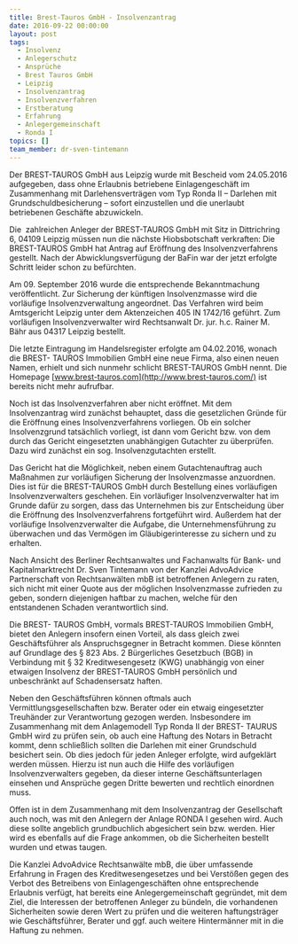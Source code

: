 ```yaml
---
title: Brest-Tauros GmbH - Insolvenzantrag
date: 2016-09-22 00:00:00
layout: post
tags:
  - Insolvenz
  - Anlegerschutz
  - Ansprüche
  - Brest Tauros GmbH
  - Leipzig
  - Insolvenzantrag
  - Insolvenzverfahren
  - Erstberatung
  - Erfahrung
  - Anlegergemeinschaft
  - Ronda I
topics: []
team_member: dr-sven-tintemann
---
```



Der BREST-TAUROS GmbH aus Leipzig wurde mit Bescheid vom 24.05.2016 aufgegeben, dass ohne Erlaubnis betriebene Einlagengeschäft im Zusammenhang mit Darlehensverträgen vom Typ Ronda II – Darlehen mit Grundschuldbesicherung – sofort einzustellen und die unerlaubt betriebenen Geschäfte abzuwickeln.

Die  zahlreichen Anleger der BREST-TAUROS GmbH mit Sitz in Dittrichring 6, 04109 Leipzig müssen nun die nächste Hiobsbotschaft verkraften: Die BREST-TAUROS GmbH hat Antrag auf Eröffnung des Insolvenzverfahrens gestellt. Nach der Abwicklungsverfügung der BaFin war der jetzt erfolgte Schritt leider schon zu befürchten.

Am 09. September 2016 wurde die entsprechende Bekanntmachung veröffentlicht. Zur Sicherung der künftigen Insolvenzmasse wird die vorläufige Insolvenzverwaltung angeordnet. Das Verfahren wird beim Amtsgericht Leipzig unter dem Aktenzeichen 405 IN 1742/16 geführt. Zum vorläufigen Insolvenzverwalter wird Rechtsanwalt Dr. jur. h.c. Rainer M. Bähr aus 04317 Leipzig bestellt.

Die letzte Eintragung im Handelsregister erfolgte am 04.02.2016, wonach die BREST- TAUROS Immobilien GmbH eine neue Firma, also einen neuen Namen, erhielt und sich nunmehr schlicht BREST-TAUROS GmbH nennt. Die Homepage [www.brest-tauros.com](http://www.brest-tauros.com/) ist bereits nicht mehr aufrufbar.

Noch ist das Insolvenzverfahren aber nicht eröffnet. Mit dem Insolvenzantrag wird zunächst behauptet, dass die gesetzlichen Gründe für die Eröffnung eines Insolvenzverfahrens vorliegen. Ob ein solcher Insolvenzgrund tatsächlich vorliegt, ist dann vom Gericht bzw. von dem durch das Gericht eingesetzten unabhängigen Gutachter zu überprüfen. Dazu wird zunächst ein sog. Insolvenzgutachten erstellt.

Das Gericht hat die Möglichkeit, neben einem Gutachtenauftrag auch Maßnahmen zur vorläufigen Sicherung der Insolvenzmasse anzuordnen. Dies ist für die BREST-TAUROS GmbH durch Bestellung eines vorläufigen Insolvenzverwalters geschehen. Ein vorläufiger Insolvenzverwalter hat im Grunde dafür zu sorgen, dass das Unternehmen bis zur Entscheidung über die Eröffnung des Insolvenzverfahrens fortgeführt wird. Außerdem hat der vorläufige Insolvenzverwalter die Aufgabe, die Unternehmensführung zu überwachen und das Vermögen im Gläubigerinteresse zu sichern und zu erhalten.

Nach Ansicht des Berliner Rechtsanwaltes und Fachanwalts für Bank- und Kapitalmarktrecht Dr. Sven Tintemann von der Kanzlei AdvoAdvice Partnerschaft von Rechtsanwälten mbB ist betroffenen Anlegern zu raten, sich nicht mit einer Quote aus der möglichen Insolvenzmasse zufrieden zu geben, sondern diejenigen haftbar zu machen, welche für den entstandenen Schaden verantwortlich sind.

Die BREST- TAUROS GmbH, vormals BREST-TAUROS Immobilien GmbH, bietet den Anlegern insofern einen Vorteil, als dass gleich zwei Geschäftsführer als Anspruchsgegner in Betracht kommen. Diese könnten auf Grundlage des § 823 Abs. 2 Bürgerliches Gesetzbuch (BGB) in Verbindung mit § 32 Kreditwesengesetz (KWG) unabhängig von einer etwaigen Insolvenz der BREST-TAUROS GmbH persönlich und unbeschränkt auf Schadensersatz haften.

Neben den Geschäftsführen können oftmals auch Vermittlungsgesellschaften bzw. Berater oder ein etwaig eingesetzter Treuhänder zur Verantwortung gezogen werden. Insbesondere im Zusammenhang mit dem Anlagemodell Typ Ronda II der BREST- TAURUS GmbH wird zu prüfen sein, ob auch eine Haftung des Notars in Betracht kommt, denn schließlich sollten die Darlehen mit einer Grundschuld besichert sein. Ob dies jedoch für jeden Anleger erfolgte, wird aufgeklärt werden müssen. Hierzu ist nun auch die Hilfe des vorläufigen Insolvenzverwalters gegeben, da dieser interne Geschäftsunterlagen einsehen und Ansprüche gegen Dritte bewerten und rechtlich einordnen muss.

Offen ist in dem Zusammenhang mit dem Insolvenzantrag der Gesellschaft auch noch, was mit den Anlegern der Anlage RONDA I gesehen wird. Auch diese sollte angeblich grundbuchlich abgesichert sein bzw. werden. Hier wird es ebenfalls auf die Frage ankommen, ob die Sicherheiten bestellt wurden und etwas taugen.

Die Kanzlei AdvoAdvice Rechtsanwälte mbB, die über umfassende Erfahrung in Fragen des Kreditwesengesetzes und bei Verstößen gegen des Verbot des Betreibens von Einlagengeschäften ohne entsprechende Erlaubnis verfügt, hat bereits eine Anlegergemeinschaft gegründet, mit dem Ziel, die Interessen der betroffenen Anleger zu bündeln, die vorhandenen Sicherheiten sowie deren Wert zu prüfen und die weiteren haftungsträger wie Geschäftsführer, Berater und ggf. auch weitere Hintermänner mit in die Haftung zu nehmen.
